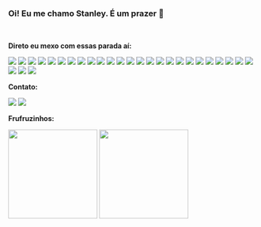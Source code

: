 ### Oi! Eu me chamo Stanley. É um prazer 👋

<br />

**Direto eu mexo com essas parada aí:**
<p align="left">
<img src="https://img.shields.io/badge/typescript-BD93F9?logo=typescript&style=for-the-badge&logoColor=F2F2F2"/>
<img src="https://img.shields.io/badge/github-282A36?logo=github&style=for-the-badge&logoColor=F2F2F2"/>
<img src="https://img.shields.io/badge/react%20native-282A36?logo=react&style=for-the-badge&logoColor=F2F2F2"/>
<img src="https://img.shields.io/badge/visual%20studio%20code-282A36?logo=visual%20studio%20code&style=for-the-badge&logoColor=F2F2F2"/>
<img src="https://img.shields.io/badge/sass-282A36?logo=sass&style=for-the-badge&logoColor=F2F2F2"/>
<img src="https://img.shields.io/badge/shell%20script-282A36?logo=gnu+bash&style=for-the-badge&logoColor=F2F2F2"/>
<img src="https://img.shields.io/badge/react-BD93F9?logo=react&style=for-the-badge&logoColor=F2F2F2"/>
<img src="https://img.shields.io/badge/javascript-BD93F9?logo=javascript&style=for-the-badge&logoColor=F2F2F2"/>
<img src="https://img.shields.io/badge/express.js-282A36?logo=express&style=for-the-badge&logoColor=F2F2F2"/>
<img src="https://img.shields.io/badge/markdown-282A36?logo=markdown&style=for-the-badge&logoColor=F2F2F2"/>
<img src="https://img.shields.io/badge/python-282A36?logo=python&style=for-the-badge&logoColor=F2F2F2"/>
<img src="https://img.shields.io/badge/tailwindcss-BD93F9?logo=tailwindcss&style=for-the-badge&logoColor=F2F2F2"/>
<img src="https://img.shields.io/badge/jest-282A36?logo=jest&style=for-the-badge&logoColor=F2F2F2"/>
<img src="https://img.shields.io/badge/git-BD93F9?logo=git&style=for-the-badge&logoColor=F2F2F2"/>
<img src="https://img.shields.io/badge/vercel-282A36?logo=vercel&style=for-the-badge&logoColor=F2F2F2"/>
<img src="https://img.shields.io/badge/styled%20components-282A36?logo=styled%20components&style=for-the-badge&logoColor=F2F2F2"/>
<img src="https://img.shields.io/badge/mongodb-BD93F9?logo=mongodb&style=for-the-badge&logoColor=F2F2F2"/>
<img src="https://img.shields.io/badge/node.js-BD93F9?logo=node.js&style=for-the-badge&logoColor=F2F2F2"/>
<img src="https://img.shields.io/badge/github%20actions-282A36?logo=github%20actions&style=for-the-badge&logoColor=F2F2F2"/>
<img src="https://img.shields.io/badge/css3-282A36?logo=css3&style=for-the-badge&logoColor=F2F2F2"/>
<img src="https://img.shields.io/badge/docker-BD93F9?logo=docker&style=for-the-badge&logoColor=F2F2F2"/>
<img src="https://img.shields.io/badge/firebase-282A36?logo=firebase&style=for-the-badge&logoColor=F2F2F2"/>
<img src="https://img.shields.io/badge/figma-282A36?logo=figma&style=for-the-badge&logoColor=F2F2F2"/>
<img src="https://img.shields.io/badge/html5-282A36?logo=html5&style=for-the-badge&logoColor=F2F2F2"/>
<img src="https://img.shields.io/badge/nestjs-BD93F9?logo=nestjs&style=for-the-badge&logoColor=F2F2F2"/>
<img src="https://img.shields.io/badge/nx-282A36?logo=nx&style=for-the-badge&logoColor=F2F2F2"/>
<img src="https://img.shields.io/badge/nginx-282A36?logo=nginx&style=for-the-badge&logoColor=F2F2F2"/>
<img src="https://img.shields.io/badge/go-BD93F9?logo=go&style=for-the-badge&logoColor=F2F2F2"/>
</p>

**Contato:**

<a href="https://linkedin.com/in/stanley-filipe-neiva-298465164"><img src="https://img.shields.io/badge/linkedin-282A36?style=for-the-badge&logoColor=F2F2F2&logo=linkedin"/></a>
<a href="mailto:stanley92filipe@gmail.com"><img src="https://img.shields.io/badge/email-282A36?logo=gmail&style=for-the-badge&logoColor=F2F2F2"/></a>

**Frufruzinhos:**
<p align="left">
  <img height="180em" src="https://github-readme-stats.vercel.app/api?username=stanlino&theme=tokyonight&text_color=FFFFFF&title_color=FFFFFF" />
  <img height="180em" src="https://github-readme-stats.vercel.app/api/top-langs/?username=stanlino&layout=compact&langs_count=7&theme=tokyonight&text_color=FFFFFF&title_color=FFFFFF"/>
</p>
